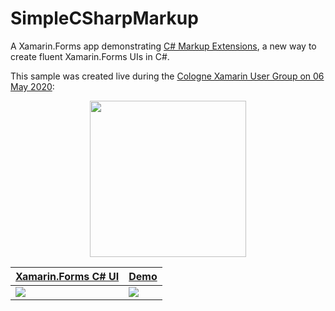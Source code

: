 # SimpleCSharpMarkup
 A Xamarin.Forms app demonstrating [C# Markup Extensions](https://docs.microsoft.com/xamarin/xamarin-forms/user-interface/csharp-markup/?WT.mc_id=simpleCSharpMarkup-github-bramin), a new way to create fluent Xamarin.Forms UIs in C#.
 
This sample was created live during the [Cologne Xamarin User Group on 06 May 2020](https://codetraveler.io/cologne-csharp-ui/):

<p align="center">
  <a href="https://technicalvideosstorage.blob.core.windows.net/asset-8862204e-cf59-49a9-8fcc-19947a615b92/Creating%20Xamarin.Forms%20UIs%20in%20CS_1920x1080_AACAudio_835.mp4?sv=2017-04-17&sr=c&si=3c14fab8-304f-4714-b1c1-28e275842720&sig=gCuUeTCylV23htsnt94WgFeZGCdPek8ZvB5z2NTYfhs%3D&st=2020-05-06T20%3A32%3A31Z&se=2120-05-06T20%3A32%3A31Z">
    <img src="https://user-images.githubusercontent.com/13558917/81225769-a12e6b00-8f9e-11ea-8913-db43c39ddf12.png" height="250"/> 
</p>
 
| Xamarin.Forms C# UI | Demo |
| ------------------- | ---- |
| ![](https://user-images.githubusercontent.com/13558917/81222746-a50bbe80-8f99-11ea-9501-cc794421f9c8.png) | ![](https://user-images.githubusercontent.com/13558917/81223065-3844f400-8f9a-11ea-9947-db339ba7e86d.gif) |
